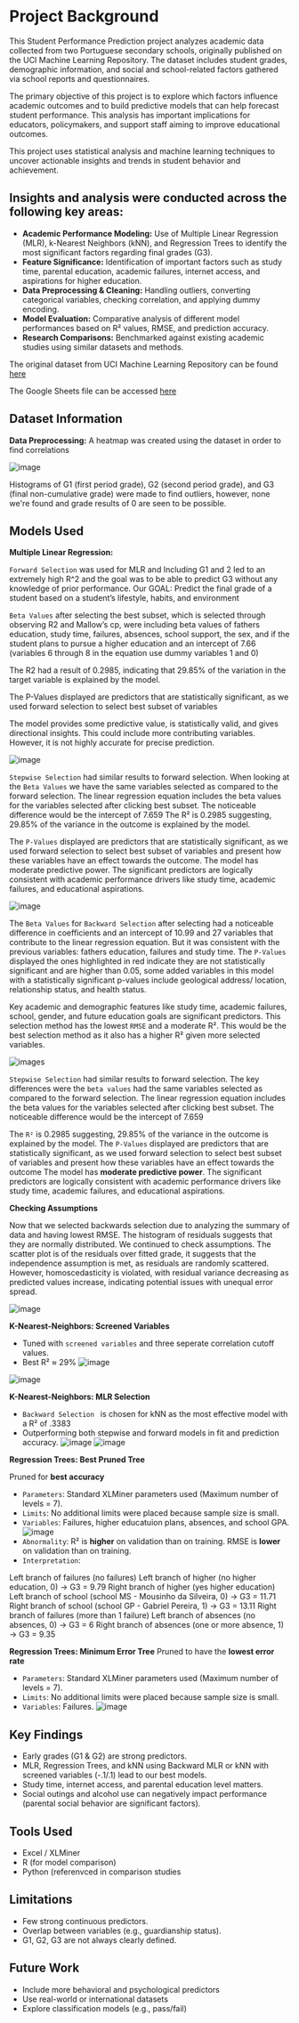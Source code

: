 # Project Background
This Student Performance Prediction project analyzes academic data collected from two Portuguese secondary schools, originally published on the UCI Machine Learning Repository. The dataset includes student grades, demographic information, and social and school-related factors gathered via school reports and questionnaires.

The primary objective of this project is to explore which factors influence academic outcomes and to build predictive models that can help forecast student performance. This analysis has important implications for educators, policymakers, and support staff aiming to improve educational outcomes.

This project uses statistical analysis and machine learning techniques to uncover actionable insights and trends in student behavior and achievement.
## Insights and analysis were conducted across the following key areas:
- **Academic Performance Modeling:**
Use of Multiple Linear Regression (MLR), k-Nearest Neighbors (kNN), and Regression Trees to identify the most significant factors regarding final grades (G3).
- **Feature Significance:**
Identification of important factors such as study time, parental education, academic failures, internet access, and aspirations for higher education.
- **Data Preprocessing & Cleaning:**
Handling outliers, converting categorical variables, checking correlation, and applying dummy encoding.
- **Model Evaluation:**
Comparative analysis of different model performances based on R² values, RMSE, and prediction accuracy.
- **Research Comparisons:**
Benchmarked against existing academic studies using similar datasets and methods.

The original dataset from UCI Machine Learning Repository can be found [here](https://archive.ics.uci.edu/dataset/320/student+performance)

The Google Sheets file can be accessed [here](https://docs.google.com/spreadsheets/d/1eTmDHrfbaTmuqp3KbAyYYeSISoHYKH3L/edit?usp=sharing&ouid=113841017042122709691&rtpof=true&sd=true)

## Dataset Information
**Data Preprocessing:**
A heatmap was created using the dataset in order to find correlations

![image](images/heatmap.png)

Histograms of G1 (first period grade), G2 (second period grade), and G3 (final non-cumulative grade) were made to find outliers, however, none we're found and grade results of 0 are seen to be possible.

## Models Used
**Multiple Linear Regression:**

`Forward Selection` was used for MLR and Including G1 and 2 led to an extremely high R^2 and the goal was to be able to predict G3 without any knowledge of prior performance. Our GOAL: Predict the final grade of a student based on a student’s lifestyle, habits, and environment

`Beta Values` after selecting the best subset, which is selected through observing R2 and Mallow’s cp, were including beta values of fathers education, study time, failures, absences, school support, the sex, and if the student plans to pursue a higher education and an intercept of 7.66 (variables 6 through 8 in the equation use dummy variables 1 and 0) 

The R2 had a result of 0.2985, indicating that 29.85% of the variation in the target variable is explained by the model.

The P-Values displayed are predictors that are statistically significant, as we used forward selection to select best subset of variables

The model provides some predictive value, is statistically valid, and gives directional insights. This could include more contributing variables. However, it is not highly accurate for precise prediction.

![image](images/MLR_forward_selection.png)

`Stepwise Selection` had similar results to forward selection. When looking at the `Beta Values` we have the same variables selected as compared to the forward selection. The linear regression equation includes the beta values for the variables selected after clicking best subset. The noticeable difference would be the intercept of 7.659
The R² is 0.2985 suggesting, 29.85% of the variance in the outcome is explained by the model.

The `P-Values` displayed are predictors that are statistically significant, as we used forward selection to select best subset of variables and present how these variables have an effect towards the outcome.
The model has moderate predictive power. The significant predictors are logically consistent with academic performance drivers like study time, academic failures, and educational aspirations.

![image](images/MLR_backward_selection.png)

The `Beta Values` for `Backward Selection` after selecting had a noticeable difference in coefficients and an intercept of 10.99 and 27 variables that contribute to the linear regression equation. But it was consistent with the previous variables: fathers education, failures and study time.
The `P-Values` displayed the ones highlighted in red indicate they are not statistically significant and are higher than 0.05, some added variables in this model with a statistically significant p-values include geological address/ location, relationship status, and health status.

Key academic and demographic features like study time, academic failures, school, gender, and future education goals are significant predictors. This selection method has the lowest `RMSE` and a moderate R². This would be the best selection method as it also has a higher R² given more selected variables.

![images](images/MLR_stepwise_selection.png)

`Stepwise Selection` had similar results to forward selection. The key differences were the `beta values` had the same variables selected as compared to the forward selection. The linear regression equation includes the beta values for the variables selected after clicking best subset. The noticeable difference would be the intercept of 7.659

The `R²` is 0.2985 suggesting, 29.85% of the variance in the outcome is explained by the model.
The `P-Values` displayed are predictors that are statistically significant, as we used forward selection to select best subset of variables and present how these variables have an effect towards the outcome
The model has **moderate predictive power**. The significant predictors are logically consistent with academic performance drivers like study time, academic failures, and educational aspirations.


**Checking Assumptions**

Now that we selected backwards selection due to analyzing the summary of data and having lowest RMSE. The histogram of residuals suggests that they are normally distributed. We continued to check assumptions. The scatter plot  is of the residuals over fitted grade, it suggests that the independence assumption is met, as residuals are randomly scattered. However, homoscedasticity is violated, with residual variance decreasing as predicted values increase, indicating potential issues with unequal error spread.

![image](images/assumptions.png)

**K-Nearest-Neighbors: Screened Variables**
- Tuned with `screened variables` and three seperate correlation cutoff values.
- Best R² ≈ 29%
![image](images/KNN_screened_variables.png)

![image](images/KNN_screened_cutoffs.png)

**K-Nearest-Neighbors: MLR Selection**  
- `Backward Selection ` is chosen for kNN as the most effective model with a R² of .3383
- Outperforming both stepwise and forward models in fit and prediction accuracy.
![image](images/kNN_variables_from_MLR.png)
![image](images/kNN_MLR_var_backward.png)

**Regression Trees: Best Pruned Tree**

Pruned for **best accuracy**
- `Parameters`: Standard XLMiner parameters used (Maximum number of levels = 7).
- `Limits`: No additional limits were placed because sample size is small.
- `Variables`: Failures, higher educatuion plans, absences, and school GPA.
![image](images/tree_prediction_summary.png)
- `Abnormality`: R² is **higher** on validation than on training. RMSE is **lower** on validation than on training.
- `Interpretation`:

Left branch of failures (no failures)
Left branch of higher (no higher education, 0) → G3 = 9.79
Right branch of higher (yes higher education)
Left branch of school (school MS - Mousinho da Silveira, 0) → G3 = 11.71 
Right branch of school (school GP - Gabriel Pereira, 1) → G3 = 13.11
Right branch of failures (more than 1 failure)
Left branch of absences (no absences, 0) → G3 = 6 
Right branch of absences (one or more absence, 1) → G3 = 9.35 

**Regression Trees: Minimum Error Tree**
Pruned to have the **lowest error rate**
- `Parameters`: Standard XLMiner parameters used (Maximum number of levels = 7).
- `Limits`: No additional limits were placed because sample size is small.
- `Variables`: Failures.
![image](images/min_error_tree_chart.png)



## Key Findings
- Early grades (G1 & G2) are strong predictors.
- MLR, Regression Trees, and kNN using Backward MLR or kNN with screened variables (-.1/.1) lead to our best models.
- Study time, internet access, and parental education level matters.
- Social outings and alcohol use can negatively impact performance (parental social behavior are significant factors).
## Tools Used
- Excel / XLMiner
- R (for model comparison)
- Python (referenvced in comparison studies
## Limitations
- Few strong continuous predictors.
- Overlap between variables (e.g., guardianship status).
- G1, G2, G3 are not always clearly defined.
## Future Work
- Include more behavioral and psychological predictors
- Use real-world or international datasets
- Explore classification models (e.g., pass/fail)
